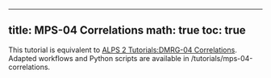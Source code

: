 
---
title: MPS-04 Correlations
math: true
toc: true
---

This tutorial is equivalent to [ALPS 2 Tutorials:DMRG-04 Correlations](../../dmrg/dmrg04). Adapted workflows and Python scripts are available in /tutorials/mps-04-correlations.

